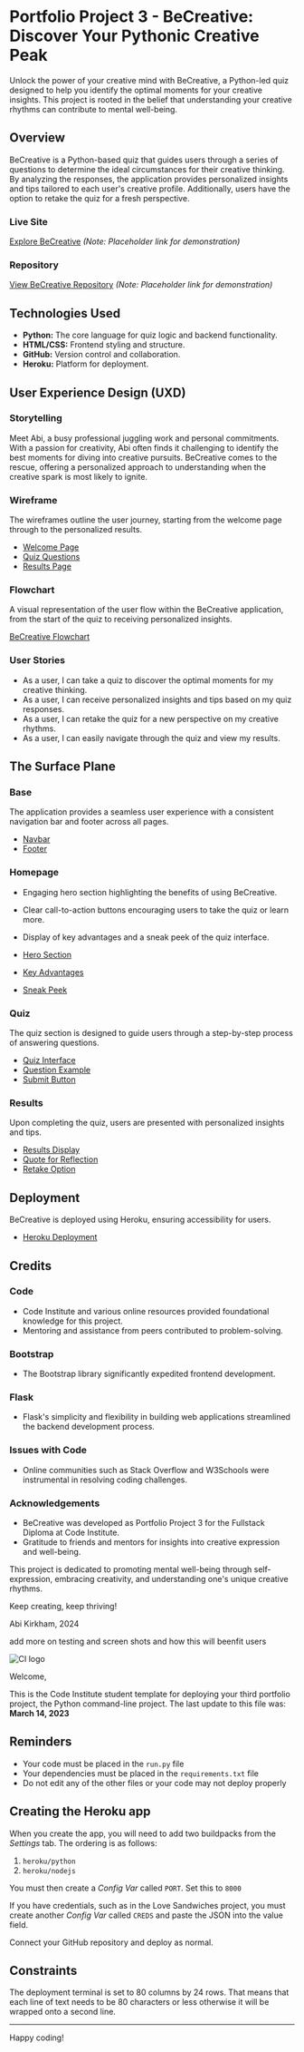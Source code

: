 # Portfolio Project 3 - BeCreative: Discover Your Pythonic Creative Peak

Unlock the power of your creative mind with BeCreative, a Python-led quiz designed to help you identify the optimal moments for your creative insights. This project is rooted in the belief that understanding your creative rhythms can contribute to mental well-being.

## Overview

BeCreative is a Python-based quiz that guides users through a series of questions to determine the ideal circumstances for their creative thinking. By analyzing the responses, the application provides personalized insights and tips tailored to each user's creative profile. Additionally, users have the option to retake the quiz for a fresh perspective.

### Live Site

[Explore BeCreative](#) *(Note: Placeholder link for demonstration)*

### Repository

[View BeCreative Repository](#) *(Note: Placeholder link for demonstration)*

## Technologies Used

- **Python:** The core language for quiz logic and backend functionality.
- **HTML/CSS:** Frontend styling and structure.
- **GitHub:** Version control and collaboration.
- **Heroku:** Platform for deployment.

## User Experience Design (UXD)

### Storytelling

Meet Abi, a busy professional juggling work and personal commitments. With a passion for creativity, Abi often finds it challenging to identify the best moments for diving into creative pursuits. BeCreative comes to the rescue, offering a personalized approach to understanding when the creative spark is most likely to ignite.

### Wireframe

The wireframes outline the user journey, starting from the welcome page through to the personalized results.

- [Welcome Page](#)
- [Quiz Questions](#)
- [Results Page](#)

### Flowchart

A visual representation of the user flow within the BeCreative application, from the start of the quiz to receiving personalized insights.

[BeCreative Flowchart](#)

### User Stories

- As a user, I can take a quiz to discover the optimal moments for my creative thinking.
- As a user, I can receive personalized insights and tips based on my quiz responses.
- As a user, I can retake the quiz for a new perspective on my creative rhythms.
- As a user, I can easily navigate through the quiz and view my results.

## The Surface Plane

### Base

The application provides a seamless user experience with a consistent navigation bar and footer across all pages.

- [Navbar](#)
- [Footer](#)

### Homepage

- Engaging hero section highlighting the benefits of using BeCreative.
- Clear call-to-action buttons encouraging users to take the quiz or learn more.
- Display of key advantages and a sneak peek of the quiz interface.

- [Hero Section](#)
- [Key Advantages](#)
- [Sneak Peek](#)

### Quiz

The quiz section is designed to guide users through a step-by-step process of answering questions.

- [Quiz Interface](#)
- [Question Example](#)
- [Submit Button](#)

### Results

Upon completing the quiz, users are presented with personalized insights and tips.

- [Results Display](#)
- [Quote for Reflection](#)
- [Retake Option](#)

## Deployment

BeCreative is deployed using Heroku, ensuring accessibility for users.

- [Heroku Deployment](#)

## Credits

### Code

- Code Institute and various online resources provided foundational knowledge for this project.
- Mentoring and assistance from peers contributed to problem-solving.

### Bootstrap

- The Bootstrap library significantly expedited frontend development.

### Flask

- Flask's simplicity and flexibility in building web applications streamlined the backend development process.

### Issues with Code

- Online communities such as Stack Overflow and W3Schools were instrumental in resolving coding challenges.

### Acknowledgements

- BeCreative was developed as Portfolio Project 3 for the Fullstack Diploma at Code Institute.
- Gratitude to friends and mentors for insights into creative expression and well-being.

This project is dedicated to promoting mental well-being through self-expression, embracing creativity, and understanding one's unique creative rhythms.

Keep creating, keep thriving!

Abi Kirkham, 2024





add more on testing and screen shots and how this will beenfit users 



![CI logo](https://codeinstitute.s3.amazonaws.com/fullstack/ci_logo_small.png)

Welcome,

This is the Code Institute student template for deploying your third portfolio project, the Python command-line project. The last update to this file was: **March 14, 2023**

## Reminders

- Your code must be placed in the `run.py` file
- Your dependencies must be placed in the `requirements.txt` file
- Do not edit any of the other files or your code may not deploy properly

## Creating the Heroku app

When you create the app, you will need to add two buildpacks from the _Settings_ tab. The ordering is as follows:

1. `heroku/python`
2. `heroku/nodejs`

You must then create a _Config Var_ called `PORT`. Set this to `8000`

If you have credentials, such as in the Love Sandwiches project, you must create another _Config Var_ called `CREDS` and paste the JSON into the value field.

Connect your GitHub repository and deploy as normal.

## Constraints

The deployment terminal is set to 80 columns by 24 rows. That means that each line of text needs to be 80 characters or less otherwise it will be wrapped onto a second line.

---

Happy coding!
